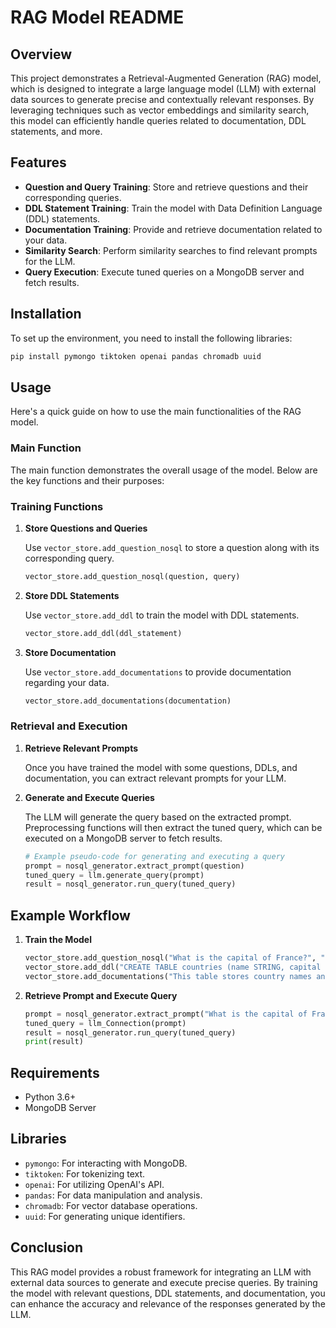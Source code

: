 # RAG Model README

## Overview

This project demonstrates a Retrieval-Augmented Generation (RAG) model, which is designed to integrate a large language model (LLM) with external data sources to generate precise and contextually relevant responses. By leveraging techniques such as vector embeddings and similarity search, this model can efficiently handle queries related to documentation, DDL statements, and more.

## Features

- **Question and Query Training**: Store and retrieve questions and their corresponding queries.
- **DDL Statement Training**: Train the model with Data Definition Language (DDL) statements.
- **Documentation Training**: Provide and retrieve documentation related to your data.
- **Similarity Search**: Perform similarity searches to find relevant prompts for the LLM.
- **Query Execution**: Execute tuned queries on a MongoDB server and fetch results.

## Installation

To set up the environment, you need to install the following libraries:

```bash
pip install pymongo tiktoken openai pandas chromadb uuid
```

## Usage

Here's a quick guide on how to use the main functionalities of the RAG model.

### Main Function

The main function demonstrates the overall usage of the model. Below are the key functions and their purposes:

### Training Functions

1. **Store Questions and Queries**

   Use `vector_store.add_question_nosql` to store a question along with its corresponding query.

   ```python
   vector_store.add_question_nosql(question, query)
   ```

2. **Store DDL Statements**

   Use `vector_store.add_ddl` to train the model with DDL statements.

   ```python
   vector_store.add_ddl(ddl_statement)
   ```

3. **Store Documentation**

   Use `vector_store.add_documentations` to provide documentation regarding your data.

   ```python
   vector_store.add_documentations(documentation)
   ```

### Retrieval and Execution

1. **Retrieve Relevant Prompts**

   Once you have trained the model with some questions, DDLs, and documentation, you can extract relevant prompts for your LLM.

2. **Generate and Execute Queries**

   The LLM will generate the query based on the extracted prompt. Preprocessing functions will then extract the tuned query, which can be executed on a MongoDB server to fetch results.

   ```python
   # Example pseudo-code for generating and executing a query
   prompt = nosql_generator.extract_prompt(question)
   tuned_query = llm.generate_query(prompt)
   result = nosql_generator.run_query(tuned_query)
   ```

## Example Workflow

1. **Train the Model**

   ```python
   vector_store.add_question_nosql("What is the capital of France?", "SELECT capital FROM countries WHERE name='France';")
   vector_store.add_ddl("CREATE TABLE countries (name STRING, capital STRING);")
   vector_store.add_documentations("This table stores country names and their capitals.")
   ```

2. **Retrieve Prompt and Execute Query**

   ```python
   prompt = nosql_generator.extract_prompt("What is the capital of France?")
   tuned_query = llm_Connection(prompt)
   result = nosql_generator.run_query(tuned_query)
   print(result)
   ```

## Requirements

- Python 3.6+
- MongoDB Server

## Libraries

- `pymongo`: For interacting with MongoDB.
- `tiktoken`: For tokenizing text.
- `openai`: For utilizing OpenAI's API.
- `pandas`: For data manipulation and analysis.
- `chromadb`: For vector database operations.
- `uuid`: For generating unique identifiers.

## Conclusion

This RAG model provides a robust framework for integrating an LLM with external data sources to generate and execute precise queries. By training the model with relevant questions, DDL statements, and documentation, you can enhance the accuracy and relevance of the responses generated by the LLM.
